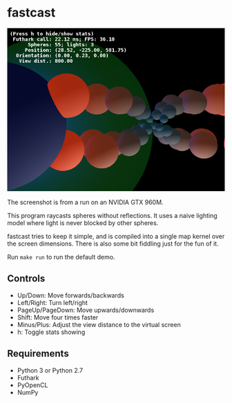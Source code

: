 # fastcast

![Screenshot](screenshot.png)

The screenshot is from a run on an NVIDIA GTX 960M.

This program raycasts spheres without reflections.  It uses a naive
lighting model where light is never blocked by other spheres.

fastcast tries to keep it simple, and is compiled into a single map
kernel over the screen dimensions.  There is also some bit fiddling just
for the fun of it.

Run `make run` to run the default demo.


## Controls

+ Up/Down: Move forwards/backwards
+ Left/Right: Turn left/right
+ PageUp/PageDown: Move upwards/downwards
+ Shift: Move four times faster
+ Minus/Plus: Adjust the view distance to the virtual screen
+ h: Toggle stats showing


## Requirements

  + Python 3 or Python 2.7
  + Futhark
  + PyOpenCL
  + NumPy
